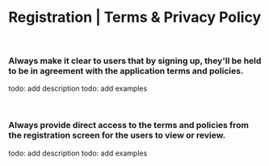 # Registration | Terms & Privacy Policy
<br>


### Always make it clear to users that by signing up, they'll be held to be in agreement with the application terms and policies.

todo: add description
todo: add examples

<br>


### Always provide direct access to the terms and policies from the registration screen for the users to view or review.

todo: add description
todo: add examples

<br>
